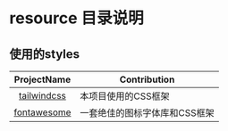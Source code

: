 # resource 目录说明

## 使用的styles
|                     ProjectName                      | Contribution     |
|:----------------------------------------------------:|------------------|
|       [tailwindcss](https://tailwindcss.com/)        | 本项目使用的CSS框架      |
|   [fontawesome](https://fontawesome.dashgame.com/)   | 一套绝佳的图标字体库和CSS框架 |


